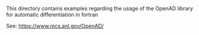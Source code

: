 This directory contains examples regarding the usage of the OpenAD library
for automatic differentiation in fortran

See: https://www.mcs.anl.gov/OpenAD/
